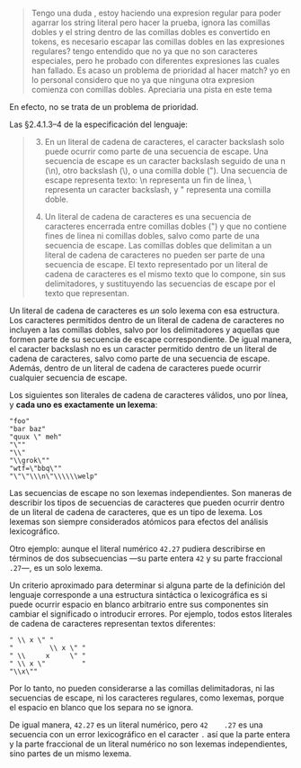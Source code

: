 > Tengo una duda , estoy haciendo una expresion regular para poder agarrar los
> string literal pero hacer la prueba, ignora las comillas dobles y el string
> dentro de las comillas dobles es convertido en tokens, es necesario escapar
> las comillas dobles en las expresiones regulares? tengo entendido que no ya
> que no son caracteres especiales, pero he probado con diferentes expresiones
> las cuales han fallado.
> Es acaso un problema de prioridad al hacer match? yo en lo personal
> considero que no ya que ninguna otra expresion comienza con comillas dobles.
> Apreciaria una pista en este tema

En efecto, no se trata de un problema de prioridad.

Las §2.4.1.3–4 de la especificación del lenguaje:

> 3. En un literal de cadena de caracteres, el caracter backslash solo puede
>     ocurrir como parte de una secuencia de escape. Una secuencia de
>     escape es un caracter backslash seguido de una n (\n), otro backslash
>     (\\), o una comilla doble (\"). Una secuencia de escape representa texto:
>     \n representa un fin de línea, \\ representa un caracter backslash, y \"
>     representa una comilla doble.
>
> 4. Un literal de cadena de caracteres es una secuencia de caracteres
>     encerrada entre comillas dobles (") y que no contiene fines de linea ni
>     comillas dobles, salvo como parte de una secuencia de escape. Las
>     comillas dobles que delimitan a un literal de cadena de caracteres no
>     pueden ser parte de una secuencia de escape. El texto representado
>     por un literal de cadena de caracteres es el mismo texto que lo compone,
>     sin sus delimitadores, y sustituyendo las secuencias de escape por el
>     texto que representan.

Un literal de cadena de caracteres es *un* solo lexema con esa estructura.  Los caracteres permitidos dentro de un literal de cadena de caracteres no incluyen a las comillas dobles, salvo por los delimitadores y aquellas que formen parte de su secuencia de escape correspondiente.  De igual manera, el caracter backslash no es un caracter permitido dentro de un literal de cadena de caracteres, salvo como parte de una secuencia de escape.  Además, dentro de un literal de cadena de caracteres puede ocurrir cualquier secuencia de escape.

Los siguientes son literales de cadena de caracteres válidos, uno por línea, y **cada uno es exactamente un lexema**:

    "foo"
    "bar baz"
    "quux \" meh"
    "\""
    "\\"
    "\\grok\""
    "wtf=\"bbq\""
    "\"\"\\\n\"\\\\\\welp"

Las secuencias de escape no son lexemas independientes.  Son maneras de describir los tipos de secuencias de caracteres que pueden ocurrir dentro de un literal de cadena de caracteres, que es un tipo de lexema.  Los lexemas son siempre considerados atómicos para efectos del análisis lexicográfico.

Otro ejemplo: aunque el literal numérico `42.27` pudiera describirse en términos de dos subsecuencias —su parte entera `42` y su parte fraccional `.27`—, es un solo lexema.

Un criterio aproximado para determinar si alguna parte de la definición del lenguaje corresponde a una estructura sintáctica o lexicográfica es si puede ocurrir espacio en blanco arbitrario entre sus componentes sin cambiar el significado o introducir errores.  Por ejemplo, todos estos literales de cadena de caracteres representan textos diferentes:

    " \\ x \" "
    "         \\ x \" "
    " \\     x     \" "
    " \\ x \"         "
    "\\x\""

Por lo tanto, no pueden considerarse a las comillas delimitadoras, ni las secuencias de escape, ni los caracteres regulares, como lexemas, porque el espacio en blanco que los separa no se ignora.

De igual manera, `42.27` es un literal numérico, pero `42    .27` es una secuencia con un error lexicográfico en el caracter `.` así que la parte entera y la parte fraccional de un literal numérico no son lexemas independientes, sino partes de un mismo lexema.
